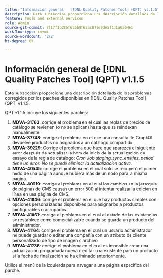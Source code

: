 ```yaml
---
title: "Información general:  [!DNL Quality Patches Tool] (QPT) v1.1.5"
description: Esta subsección proporciona una descripción detallada de los problemas corregidos por los parches disponibles en  [!DNL Quality Patches Tool] (QPT) v1.1.5.
feature: Tools and External Services
role: Admin
source-git-commit: 7f17f1b286f635b8f65ac877e9de5f1d1a6a6461
workflow-type: tm+mt
source-wordcount: '272'
ht-degree: 0%

---
```


# Información general de [!DNL Quality Patches Tool] (QPT) v1.1.5

Esta subsección proporciona una descripción detallada de los problemas corregidos por los parches disponibles en [!DNL Quality Patches Tool] (QPT) v1.1.5.

QPT v1.1.5 incluye los siguientes parches:

1. **MDVA-31763**: corrige el problema en el cual las reglas de precios de catálogo se revierten (o no se aplican) hasta que se reindexan manualmente.
1. **MDVA-37748**: corrige el problema en el que una consulta de GraphQL devuelve productos no asignados a un catálogo compartido.
1. **MDVA-39229**: Corrige el problema que hace que aparezca el siguiente error después de actualizar la hora de inicio de la actualización de ensayo de la regla de catálogo: *Cron Job staging_sync_entities_period tiene un error: No se puede eliminar la actualización activa.*
1. **MDVA-40545**: corrige el problema en el cual solo se recuperó el primer nodo de una página aunque hubiera más de un nodo para la misma página.
1. **MDVA-40619**: corrige el problema en el cual los cambios en la jerarquía de páginas de CMS causan un error 500 al intentar realizar la edición en línea en una página de CMS.
1. **MDVA-41046**: corrige el problema en el que hay productos simples con opciones personalizadas disponibles para asignarlos a productos configurables o agrupados.
1. **MDVA-41061**: corrige el problema en el cual el estado de las existencias se restablece como comercializable cuando se guarda un producto del administrador.
1. **MDVA-41164**: corrige el problema en el cual un usuario administrador no puede guardar o editar una compañía con un atributo de cliente personalizado de tipo de imagen o archivo.
1. **MDVA-41236**: corrige el problema en el cual es imposible crear una actualización programada nueva o editar una existente para un producto si la fecha de finalización se ha eliminado anteriormente.

Utilice el menú de la izquierda para navegar a una página específica del parche.
